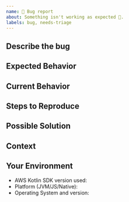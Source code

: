 ```yaml
---
name: 🐛 Bug report
about: Something isn't working as expected 🤔.
labels: bug, needs-triage
---
```


## Describe the bug
<!--- A clear and concise description of what the bug is -->

## Expected Behavior
<!--- Tell us what should happen -->

## Current Behavior
<!--- Tell us what happens instead of the expected behavior -->

<!--- Include full errors, uncaught exceptions, stack traces, and relevant logs -->
<!--- To turn on SDK logging, follow instructions here: http://github.com/aws-sdk-kotlin/tree/main/docs/debugging.md -->
<!--- If service responses are relevant, please include wirelogs (after removing any sensitive content!) -->

## Steps to Reproduce
<!--- If possible, provide a self-contained, concise snippet of code that can be used to reproduce the issue -->
<!--- For more complex issues provide a repo with the smallest sample that reproduces the bug -->
<!--- Avoid including business logic or unrelated code, it makes diagnosis more difficult -->

## Possible Solution
<!--- Not required, but suggest a fix/reason for the bug -->

## Context
<!--- How has this issue affected you? What are you trying to accomplish? -->
<!--- Providing context helps us come up with a solution that is most useful in the real world -->

## Your Environment
<!--- Include as many relevant details about the environment where the bug was discovered -->
* AWS Kotlin SDK version used:
* Platform (JVM/JS/Native):
* Operating System and version:
